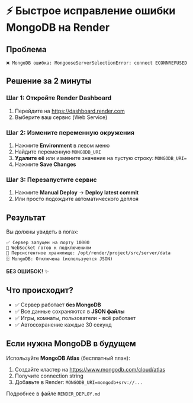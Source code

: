# ⚡ Быстрое исправление ошибки MongoDB на Render

## Проблема
```
❌ MongoDB ошибка: MongooseServerSelectionError: connect ECONNREFUSED
```

## Решение за 2 минуты

### Шаг 1: Откройте Render Dashboard
1. Перейдите на https://dashboard.render.com
2. Выберите ваш сервис (Web Service)

### Шаг 2: Измените переменную окружения
1. Нажмите **Environment** в левом меню
2. Найдите переменную `MONGODB_URI`
3. **Удалите её** или измените значение на пустую строку: `MONGODB_URI=`
4. Нажмите **Save Changes**

### Шаг 3: Перезапустите сервис
1. Нажмите **Manual Deploy** → **Deploy latest commit**
2. Или просто подождите автоматического деплоя

## Результат

Вы должны увидеть в логах:
```
✅ Сервер запущен на порту 10000
📡 WebSocket готов к подключениям
💾 Персистентное хранилище: /opt/render/project/src/server/data
🗄️ MongoDB: Отключена (используется JSON)
```

**БЕЗ ОШИБОК!** ✨

## Что происходит?

- ✅ Сервер работает **без MongoDB**
- ✅ Все данные сохраняются в **JSON файлы**
- ✅ Игры, комнаты, пользователи - всё работает
- ✅ Автосохранение каждые 30 секунд

## Если нужна MongoDB в будущем

Используйте **MongoDB Atlas** (бесплатный план):
1. Создайте кластер на https://www.mongodb.com/cloud/atlas
2. Получите connection string
3. Добавьте в Render: `MONGODB_URI=mongodb+srv://...`

Подробнее в файле `RENDER_DEPLOY.md`
